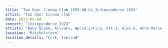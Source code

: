 ```yaml
---
title: "Two Door Cinema Club_2023-08-04_Indiependence 2023"
artist: "Two Door Cinema Club"
date: 2023-08-04
concert: "Indiependence 2023"
artists: "Baby Queen, Alvvays, Apocalyptica, alt-J, Alex G, Anne-Marie, The Vaccines, Cruel Sister, Alma, Afflecks Palace, Lucy McWilliams, Two Door Cinema Club, Sea Girls, Ber, Aphex Twin, Belters Only, Black Honey, Cian Ducrot"
location: "Mitchelstown"
location_details: "Cork, Ireland"
---
```

